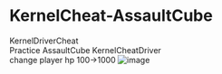 # KernelCheat-AssaultCube
KernelDriverCheat<br>
Practice AssaultCube KernelCheatDriver<br>
change player hp 100->1000
![image](https://github.com/jise8893/KernelCheat-AssaultCube/assets/60957575/87fc783a-2e39-4ed9-865b-43b74173bb95)
